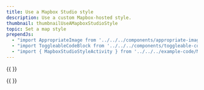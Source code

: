 ```yaml
---
title: Use a Mapbox Studio style
description: Use a custom Mapbox-hosted style.
thumbnail: thumbnailUseAMapboxStudioStyle
topic: Set a map style
prependJs:
  - "import AppropriateImage from '../../../components/appropriate-image'"
  - "import ToggleableCodeBlock from '../../../components/toggleable-code-block'"
  - "import { MapboxStudioStyleActivity } from '../../../example-code/MapboxStudioStyleActivity.js'"
---
```


{{
  <AppropriateImage imageId="exampleMapboxStudioStyle" />
}}

<!-- Any notes about this example would go here.  -->

{{
  <ToggleableCodeBlock 
    codeSnippet={MapboxStudioStyleActivity}
  />
}}
